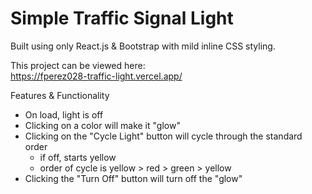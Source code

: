 # Simple Traffic Signal Light

Built using only React.js & Bootstrap with mild inline CSS styling.

This project can be viewed here:<br>
https://fperez028-traffic-light.vercel.app/

Features & Functionality<br>
- On load, light is off
- Clicking on a color will make it "glow"
- Clicking on the "Cycle Light" button will cycle through the standard order
    - if off, starts yellow
    - order of cycle is yellow > red > green > yellow
- Clicking the "Turn Off" button will turn off the "glow"